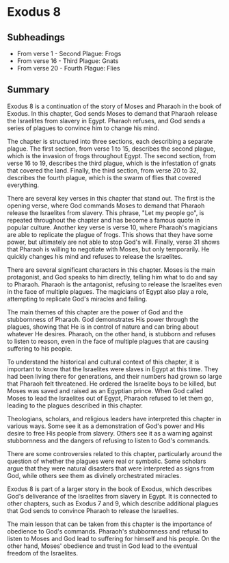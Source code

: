 # Exodus 8

## Subheadings

* From verse 1 - Second Plague: Frogs
* From verse 16 - Third Plague: Gnats
* From verse 20 - Fourth Plague: Flies

## Summary

Exodus 8 is a continuation of the story of Moses and Pharaoh in the book of Exodus. In this chapter, God sends Moses to demand that Pharaoh release the Israelites from slavery in Egypt. Pharaoh refuses, and God sends a series of plagues to convince him to change his mind.

The chapter is structured into three sections, each describing a separate plague. The first section, from verse 1 to 15, describes the second plague, which is the invasion of frogs throughout Egypt. The second section, from verse 16 to 19, describes the third plague, which is the infestation of gnats that covered the land. Finally, the third section, from verse 20 to 32, describes the fourth plague, which is the swarm of flies that covered everything.

There are several key verses in this chapter that stand out. The first is the opening verse, where God commands Moses to demand that Pharaoh release the Israelites from slavery. This phrase, "Let my people go", is repeated throughout the chapter and has become a famous quote in popular culture. Another key verse is verse 10, where Pharaoh's magicians are able to replicate the plague of frogs. This shows that they have some power, but ultimately are not able to stop God's will. Finally, verse 31 shows that Pharaoh is willing to negotiate with Moses, but only temporarily. He quickly changes his mind and refuses to release the Israelites.

There are several significant characters in this chapter. Moses is the main protagonist, and God speaks to him directly, telling him what to do and say to Pharaoh. Pharaoh is the antagonist, refusing to release the Israelites even in the face of multiple plagues. The magicians of Egypt also play a role, attempting to replicate God's miracles and failing.

The main themes of this chapter are the power of God and the stubbornness of Pharaoh. God demonstrates His power through the plagues, showing that He is in control of nature and can bring about whatever He desires. Pharaoh, on the other hand, is stubborn and refuses to listen to reason, even in the face of multiple plagues that are causing suffering to his people.

To understand the historical and cultural context of this chapter, it is important to know that the Israelites were slaves in Egypt at this time. They had been living there for generations, and their numbers had grown so large that Pharaoh felt threatened. He ordered the Israelite boys to be killed, but Moses was saved and raised as an Egyptian prince. When God called Moses to lead the Israelites out of Egypt, Pharaoh refused to let them go, leading to the plagues described in this chapter.

Theologians, scholars, and religious leaders have interpreted this chapter in various ways. Some see it as a demonstration of God's power and His desire to free His people from slavery. Others see it as a warning against stubbornness and the dangers of refusing to listen to God's commands.

There are some controversies related to this chapter, particularly around the question of whether the plagues were real or symbolic. Some scholars argue that they were natural disasters that were interpreted as signs from God, while others see them as divinely orchestrated miracles.

Exodus 8 is part of a larger story in the book of Exodus, which describes God's deliverance of the Israelites from slavery in Egypt. It is connected to other chapters, such as Exodus 7 and 9, which describe additional plagues that God sends to convince Pharaoh to release the Israelites.

The main lesson that can be taken from this chapter is the importance of obedience to God's commands. Pharaoh's stubbornness and refusal to listen to Moses and God lead to suffering for himself and his people. On the other hand, Moses' obedience and trust in God lead to the eventual freedom of the Israelites.